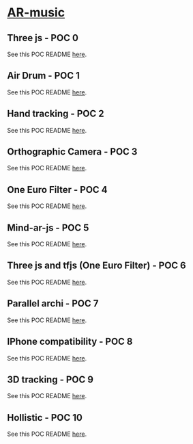 # [AR-music](https://elkokonut.github.io/)

## Three js - POC 0

See this POC README [here](https://github.com/Elkokonut/AR-music/blob/main/three-js%20poc/README.md).

## Air Drum - POC 1

See this POC README [here](https://github.com/Elkokonut/AR-music/blob/main/air-drum%20poc/README.md).

## Hand tracking - POC 2

See this POC README [here](https://github.com/Elkokonut/AR-music/blob/main/hand%20tracking%20three-js%20poc/README.md).

## Orthographic Camera - POC 3

See this POC README [here](https://github.com/Elkokonut/AR-music/blob/main/orthographic-camera/README.md).

## One Euro Filter - POC 4

See this POC README [here](https://github.com/Elkokonut/AR-music/blob/main/one-euro-filter/README.md).

## Mind-ar-js - POC 5

See this POC README [here](https://github.com/Elkokonut/AR-music/blob/main/mind-ar-poc/README.md).

## Three js and tfjs (One Euro Filter) - POC 6

See this POC README [here](https://github.com/Elkokonut/AR-music/blob/main/POCs/tfjs-driven-archi/README.md).

## Parallel archi - POC 7

See this POC README [here](https://github.com/Elkokonut/AR-music/blob/main/mind-ar-poc/README.md).

## IPhone compatibility - POC 8

See this POC README [here](https://github.com/Elkokonut/AR-music/blob/main/POCs/iphone-test/README.md).

## 3D tracking - POC 9

See this POC README [here](https://github.com/Elkokonut/AR-music/blob/main/POCs/3D-tracking/README.md).

## Hollistic - POC 10

See this POC README [here](https://github.com/Elkokonut/AR-music/blob/main/POCs/holistic/README.md).
